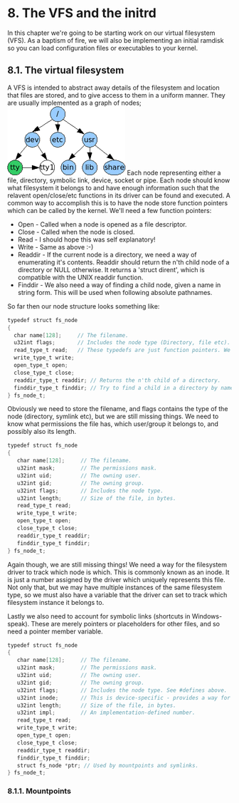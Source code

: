 # 8. The VFS and the initrd
In this chapter we're going to be starting work on our virtual filesystem (VFS). As a baptism of fire, we will also be implementing an initial ramdisk so you can load configuration files or executables to your kernel.

## 8.1. The virtual filesystem
A VFS is intended to abstract away details of the filesystem and location that files are stored, and to give access to them in a uniform manner. They are usually implemented as a graph of nodes; 
<img src="https://raw.githubusercontent.com/Exclavia/Kernel-Dev/refs/heads/main/assets/vfs.png" >
Each node representing either a file, directory, symbolic link, device, socket or pipe. Each node should know what filesystem it belongs to and have enough information such that the relavent open/close/etc functions in its driver can be found and executed. A common way to accomplish this is to have the node store function pointers which can be called by the kernel. We'll need a few function pointers:
- Open - Called when a node is opened as a file descriptor.
- Close - Called when the node is closed.
- Read - I should hope this was self explanatory!
- Write - Same as above :-)
- Readdir - If the current node is a directory, we need a way of enumerating it's contents. Readdir should return the n'th child node of a directory or NULL otherwise. It returns a 'struct dirent', which is compatible with the UNIX readdir function.
- Finddir - We also need a way of finding a child node, given a name in string form. This will be used when following absolute pathnames.

So far then our node structure looks something like:
```c
typedef struct fs_node
{
  char name[128];     // The filename.
  u32int flags;       // Includes the node type (Directory, file etc).
  read_type_t read;   // These typedefs are just function pointers. We'll define them later!
  write_type_t write;
  open_type_t open;
  close_type_t close;
  readdir_type_t readdir; // Returns the n'th child of a directory.
  finddir_type_t finddir; // Try to find a child in a directory by name.
} fs_node_t;
```
Obviously we need to store the filename, and flags contains the type of the node (directory, symlink etc), but we are still missing things. We need to know what permissions the file has, which user/group it belongs to, and possibly also its length.
```c
typedef struct fs_node
{
   char name[128];     // The filename.
   u32int mask;        // The permissions mask.
   u32int uid;         // The owning user.
   u32int gid;         // The owning group.
   u32int flags;       // Includes the node type.
   u32int length;      // Size of the file, in bytes.
   read_type_t read;
   write_type_t write;
   open_type_t open;
   close_type_t close;
   readdir_type_t readdir;
   finddir_type_t finddir;
} fs_node_t;
```
Again though, we are still missing things! We need a way for the filesystem driver to track which node is which. This is commonly known as an inode. It is just a number assigned by the driver which uniquely represents this file. Not only that, but we may have multiple instances of the same filesystem type, so we must also have a variable that the driver can set to track which filesystem instance it belongs to.

Lastly we also need to account for symbolic links (shortcuts in Windows-speak). These are merely pointers or placeholders for other files, and so need a pointer member variable.
```c
typedef struct fs_node
{
   char name[128];     // The filename.
   u32int mask;        // The permissions mask.
   u32int uid;         // The owning user.
   u32int gid;         // The owning group.
   u32int flags;       // Includes the node type. See #defines above.
   u32int inode;       // This is device-specific - provides a way for a filesystem to identify files.
   u32int length;      // Size of the file, in bytes.
   u32int impl;        // An implementation-defined number.
   read_type_t read;
   write_type_t write;
   open_type_t open;
   close_type_t close;
   readdir_type_t readdir;
   finddir_type_t finddir;
   struct fs_node *ptr; // Used by mountpoints and symlinks.
} fs_node_t;
```
### 8.1.1. Mountpoints
